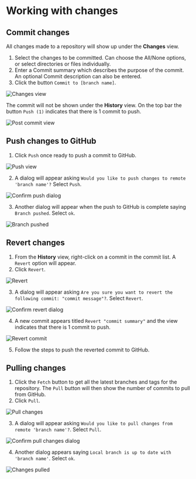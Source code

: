 # Working with changes

## Commit changes

All changes made to a repository will show up under the **Changes** view.

1. Select the changes to be committed. Can choose the All/None options, or select directories or files individually.
2. Enter a Commit summary which describes the purpose of the commit. An optional Commit description can also be entered.
3. Click the button `Commit to [branch name]`.
<img src="images/changes-view.png" alt="Changes view"/>

The commit will not be shown under the **History** view. On the top bar the button `Push (1)` indicates that there is 1 commit to push.

<img src="images/post-commit-view.png" alt="Post commit view"/>

## Push changes to GitHub

1. Click `Push` once ready to push a commit to GitHub.
<img src="images/push-view.png" alt="Push view"/>

2. A dialog will appear asking `Would you like to push changes to remote 'branch name'?` Select `Push`.
<img src="images/confirm-push-changes.png" alt="Confirm push dialog"/>

3. Another dialog will appear when the push to GitHub is complete saying `Branch pushed`. Select `ok`.
<img src="images/success-push-changes.png" alt="Branch pushed"/>

##  Revert changes

1. From the **History** view, right-click on a commit in the commit list. A `Revert` option will appear.
2. Click `Revert`.
<img src="images/revert.png" alt="Revert"/>

3. A dialog will appear asking `Are you sure you want to revert the following commit: "commit message"?`. Select `Revert`.
<img src="images/confirm-revert.png" alt="Confirm revert dialog"/>

4. A new commit appears titled `Revert "commit summary"` and the view indicates that there is 1 commit to push.
<img src="images/revert-commit.png" alt="Revert commit"/>

5. Follow the steps to push the reverted commit to GitHub.

## Pulling changes

1. Click the `Fetch` button to get all the latest branches and tags for the repository. The `Pull` button will then show the number of commits to pull from GitHub.
2. Click `Pull`.
<img src="images/pull-view.png" alt="Pull changes"/>

3. A dialog will appear asking `Would you like to pull changes from remote 'branch name'?`. Select `Pull`.
<img src="images/confirm-pull-changes.png" alt="Confirm pull changes dialog"/>

4. Another dialog appears saying `Local branch is up to date with 'branch name'`. Select `ok`. 
<img src="images/success-pull-changes.png" alt="Changes pulled"/>


